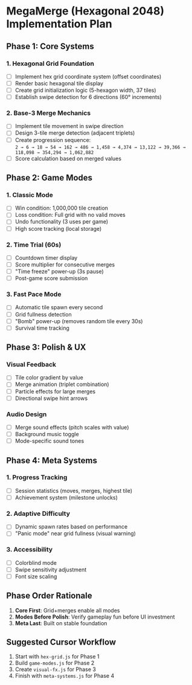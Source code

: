 # MegaMerge (Hexagonal 2048) Implementation Plan

## Phase 1: Core Systems
### 1. Hexagonal Grid Foundation
- [ ] Implement hex grid coordinate system (offset coordinates)
- [ ] Render basic hexagonal tile display
- [ ] Create grid initialization logic (5-hexagon width, 37 tiles)
- [ ] Establish swipe detection for 6 directions (60° increments)

### 2. Base-3 Merge Mechanics
- [ ] Implement tile movement in swipe direction
- [ ] Design 3-tile merge detection (adjacent triplets)
- [ ] Create progression sequence:  
  `2 → 6 → 18 → 54 → 162 → 486 → 1,458 → 4,374 → 13,122 → 39,366 → 118,098 → 354,294 → 1,062,882`
- [ ] Score calculation based on merged values

## Phase 2: Game Modes
### 1. Classic Mode
- [ ] Win condition: 1,000,000 tile creation
- [ ] Loss condition: Full grid with no valid moves
- [ ] Undo functionality (3 uses per game)
- [ ] High score tracking (local storage)

### 2. Time Trial (60s)
- [ ] Countdown timer display
- [ ] Score multiplier for consecutive merges
- [ ] "Time freeze" power-up (3s pause)
- [ ] Post-game score submission

### 3. Fast Pace Mode
- [ ] Automatic tile spawn every second
- [ ] Grid fullness detection
- [ ] "Bomb" power-up (removes random tile every 30s)
- [ ] Survival time tracking

## Phase 3: Polish & UX
### Visual Feedback
- [ ] Tile color gradient by value
- [ ] Merge animation (triplet combination)
- [ ] Particle effects for large merges
- [ ] Directional swipe hint arrows

### Audio Design
- [ ] Merge sound effects (pitch scales with value)
- [ ] Background music toggle
- [ ] Mode-specific sound tones

## Phase 4: Meta Systems
### 1. Progress Tracking
- [ ] Session statistics (moves, merges, highest tile)
- [ ] Achievement system (milestone unlocks)

### 2. Adaptive Difficulty
- [ ] Dynamic spawn rates based on performance
- [ ] "Panic mode" near grid fullness (visual warning)

### 3. Accessibility
- [ ] Colorblind mode
- [ ] Swipe sensitivity adjustment
- [ ] Font size scaling

## Phase Order Rationale
1. **Core First**: Grid+merges enable all modes
2. **Modes Before Polish**: Verify gameplay fun before UI investment
3. **Meta Last**: Built on stable foundation

## Suggested Cursor Workflow
1. Start with `hex-grid.js` for Phase 1
2. Build `game-modes.js` for Phase 2
3. Create `visual-fx.js` for Phase 3
4. Finish with `meta-systems.js` for Phase 4